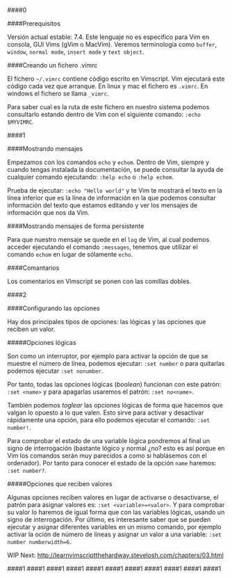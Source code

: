 ###\#0

####Prerequisitos

Versión actual estable: 7.4. Este lenguaje no es específico para Vim en consola, GUI Vims (gVim o MacVim). Veremos terminología como `buffer`, `window`, `normal mode`, `insert mode` y `text object`.

####Creando un fichero .vimrc

El fichero `~/.vimrc` contiene código escrito en Vimscript. Vim ejecutará este código cada vez que arranque. En linux y mac el fichero es `.vimrc`. En windows el fichero se llama `_vimrc`.

Para saber cual es la ruta de este fichero en nuestro sistema podemos consultarlo estando dentro de Vim con el siguiente comando:  `:echo $MYVIMRC`. 

###\#1 

####Mostrando mensajes

Empezamos con los comandos `echo` y `echom`. Dentro de Vim, siempre y cuando tengas instalada la documentación, se puede consultar la ayuda de cualquier comando ejecutando: `:help echo` o `:help echom`. 

Prueba de ejecutar: `:echo "Hello world"` y te Vim te mostrará el texto en la línea inferior que es la línea de información en la que podemos consultar información del texto que estamos editando y ver los mensajes de información que nos da Vim. 

####Mostrando mensajes de forma persistente

Para que nuestro mensaje se quede en el `log` de Vim, al cual podemos acceder ejecutando el comando `:messages`, tenemos que utilizar el comando `echom` en lugar de sólamente `echo`. 

####Comantarios

Los comentarios en Vimscript se ponen con las comillas dobles.

###\#2

####Configurando las opciones

Hay dos principales tipos de opciones: las lógicas y las opciones que reciben un valor. 

#####Opciones lógicas

Son como un interruptor, por ejemplo para activar la opción de que se muestre el número de línea, podemos ejecutar: `:set number` o para quitarlas podemos ejecutar `:set nonumber`. 

Por tanto, todas las opciones lógicas (*boolean*) funcionan con este patrón: `:set <name>` y para apagarlas usaremos el patrón: `:set no<name>`.

También podemos *toglear* las opciones lógicas de forma que hacemos que valgan lo opuesto a lo que valen. Esto sirve para activar y desactivar rápidamente una opción, para ello podemos ejecutar el comando: `:set number!`.

Para comprobar el estado de una variable lógica pondremos al final un signo de interrogación (bastante lógico y normal ¿no? esto es así porque en Vim los comandos serán muy parecidos a como si hablásemos con el ordenador). Por tanto para conocer el estado de la opción `name` haremos: `:set number?`.

#####Opciones que reciben valores

Algunas opciones reciben valores en lugar de activarse o desactivarse, el patrón para asignar valores es: `:set <variable>=<valor>`. Y para comprobar su valor lo haremos de igual forma que con las variables lógicas, usando un signo de interrogación. Por último, es interesante saber que se pueden ejecutar y asignar diferentes variables en un mismo comando, por ejemplo activar la oción de número de líneas y asignar un valor a una variable: `:set number numberwidth=6`.

WIP
Next: http://learnvimscriptthehardway.stevelosh.com/chapters/03.html





###\#1
###\#1
###\#1
###\#1
###\#1
###\#1
###\#1
###\#1
###\#1
###\#1
###\#1
